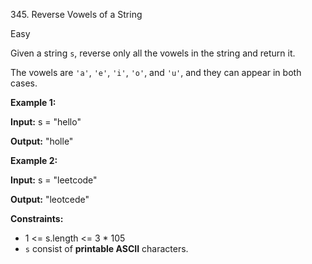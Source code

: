 ﻿345\. Reverse Vowels of a String

Easy

Given a string `s`, reverse only all the vowels in the string and return it.

The vowels are `'a'`, `'e'`, `'i'`, `'o'`, and `'u'`, and they can appear in both cases.

**Example 1:**

**Input:** s = "hello"

**Output:** "holle"

**Example 2:**

**Input:** s = "leetcode"

**Output:** "leotcede"

**Constraints:**

*   1 <= s.length <= 3 * 105
*   `s` consist of **printable ASCII** characters.